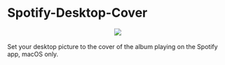 # Spotify-Desktop-Cover
<div align="center">
<img src="https://user-images.githubusercontent.com/95936556/213781548-1bec00e8-02a2-4f58-95c1-76b139a79bdd.png"/>
</div>
<br>
Set your desktop picture to the cover of the album playing on the Spotify app, macOS only.

